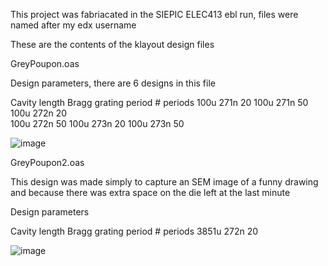 This project was fabriacated in the SIEPIC ELEC413 ebl run, files were named after my edx username





These are the contents of the klayout design files



GreyPoupon.oas


Design parameters, there are 6 designs in this file

Cavity length	Bragg grating period	# periods
100u	            271n	                20
100u	            271n	                50
100u	            272n	                20  
100u	            272n	                50
100u	            273n	                20
100u	            273n	                50


![image](https://github.com/PetervandenDoel/Fabry-Perot-Cavities/assets/73015873/df7e709b-65c9-4c1e-ab62-4f61fdcfabae)




GreyPoupon2.oas

This design was made simply to capture an SEM image of a funny drawing and because there was extra space on the die left at the last minute


Design parameters 


Cavity length	Bragg grating period	# periods
3851u	            272n	                20

![image](https://github.com/PetervandenDoel/Fabry-Perot-Cavities/assets/73015873/87eb197e-1ead-4209-8638-a5adbd67f348)



